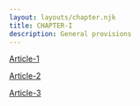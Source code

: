 ```yaml
---
layout: layouts/chapter.njk
title: CHAPTER-I
description: General provisions
---
```



<a href=Article-1>Article-1</a>


<a href=Article-2>Article-2</a>


<a href=Article-3>Article-3</a>

